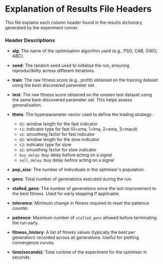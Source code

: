 # Explanation of Results File Headers

This file explains each column header found in the results dictionary generated by the experiment runner.

### Header Descriptions

- **alg**: The name of the optimisation algorithm used (e.g., PSO, CAB, GWO, ABC).

- **seed**: The random seed used to initialise the run, ensuring reproducibility across different iterations.

- **train**: The raw fitness score (e.g., profit) obtained on the training dataset using the best-discovered parameter set.

- **test**: The raw fitness score obtained on the unseen test dataset using the same best-discovered parameter set. This helps assess generalisation.

- **theta**: The hyperparameter vector used to define the trading strategy:
  - `d1`: window length for the fast indicator
  - `t1`: indicator type for fast (0=sma, 1=lma, 2=ema, 3=macd)
  - `a1`: smoothing factor for fast indicator
  - `d2`: window length for the slow indicator
  - `t2`: indicator type for slow
  - `a2`: smoothing factor for slow indicator
  - `buy_delay`: buy delay before acting on a signal
  - `sell_delay`: buy delay before acting on a signal

- **pop_size**: The number of individuals in the optimiser's population.

- **gens**: Total number of generations executed during the run.

- **stalled_gens**: The number of generations since the last improvement to the best fitness. Used for early stopping if applicable.

- **tolerance**: Minimum change in fitness required to reset the patience counter.

- **patience**: Maximum number of `stalled_gens` allowed before terminating the run early.

- **fitness_history**: A list of fitness values (typically the best per generation) recorded across all generations. Useful for plotting convergence curves.

- **time(seconds)**: Total runtime of the experiment for the optimiser in seconds.


